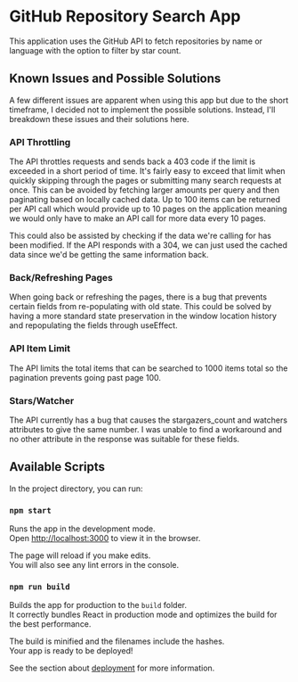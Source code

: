 # GitHub Repository Search App

This application uses the GitHub API to fetch repositories by name or language with the option to filter by star count.

## Known Issues and Possible Solutions
A few different issues are apparent when using this app but due to the short timeframe, I decided not to implement the possible solutions. Instead, I'll breakdown these issues and their solutions here.

### API Throttling
The API throttles requests and sends back a 403 code if the limit is exceeded in a short period of time. It's fairly easy to exceed that limit when quickly skipping through the pages or submitting many search requests at once. This can be avoided by fetching larger amounts per query and then paginating based on locally cached data. Up to 100 items can be returned per API call which would provide up to 10 pages on the application meaning we would only have to make an API call for more data every 10 pages.

This could also be assisted by checking if the data we're calling for has been modified. If the API responds with a 304, we can just used the cached data since we'd be getting the same information back.

### Back/Refreshing Pages
When going back or refreshing the pages, there is a bug that prevents certain fields from re-populating with old state. This could be solved by having a more standard state preservation in the window location history and repopulating the fields through useEffect.

### API Item Limit
The API limits the total items that can be searched to 1000 items total so the pagination prevents going past page 100.

### Stars/Watcher
The API currently has a bug that causes the stargazers_count and watchers attributes to give the same number. I was unable to find a workaround and no other attribute in the response was suitable for these fields.

## Available Scripts

In the project directory, you can run:

### `npm start`

Runs the app in the development mode.\
Open [http://localhost:3000](http://localhost:3000) to view it in the browser.

The page will reload if you make edits.\
You will also see any lint errors in the console.

### `npm run build`

Builds the app for production to the `build` folder.\
It correctly bundles React in production mode and optimizes the build for the best performance.

The build is minified and the filenames include the hashes.\
Your app is ready to be deployed!

See the section about [deployment](https://facebook.github.io/create-react-app/docs/deployment) for more information.
